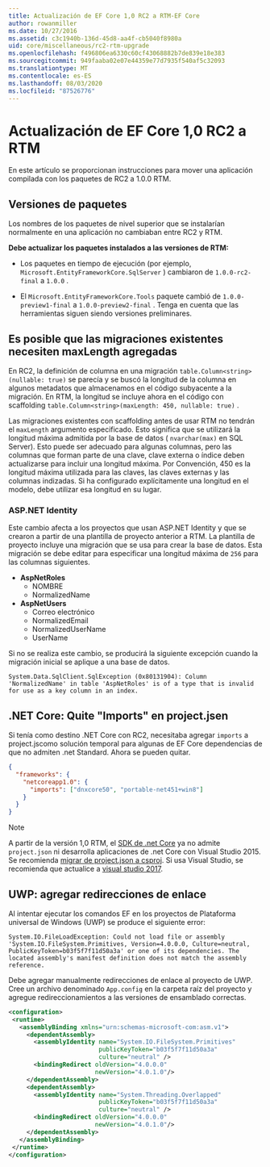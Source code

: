 ```yaml
---
title: Actualización de EF Core 1,0 RC2 a RTM-EF Core
author: rowanmiller
ms.date: 10/27/2016
ms.assetid: c3c1940b-136d-45d8-aa4f-cb5040f8980a
uid: core/miscellaneous/rc2-rtm-upgrade
ms.openlocfilehash: f496806ea6330c60cf43068882b7de839e18e383
ms.sourcegitcommit: 949faaba02e07e44359e77d7935f540af5c32093
ms.translationtype: MT
ms.contentlocale: es-ES
ms.lasthandoff: 08/03/2020
ms.locfileid: "87526776"
---
```

# <a name="upgrading-from-ef-core-10-rc2-to-rtm"></a>Actualización de EF Core 1,0 RC2 a RTM

En este artículo se proporcionan instrucciones para mover una aplicación compilada con los paquetes de RC2 a 1.0.0 RTM.

## <a name="package-versions"></a>Versiones de paquetes

Los nombres de los paquetes de nivel superior que se instalarían normalmente en una aplicación no cambiaban entre RC2 y RTM.

**Debe actualizar los paquetes instalados a las versiones de RTM:**

* Los paquetes en tiempo de ejecución (por ejemplo, `Microsoft.EntityFrameworkCore.SqlServer` ) cambiaron de `1.0.0-rc2-final` a `1.0.0` .

* El `Microsoft.EntityFrameworkCore.Tools` paquete cambió de `1.0.0-preview1-final` a `1.0.0-preview2-final` . Tenga en cuenta que las herramientas siguen siendo versiones preliminares.

## <a name="existing-migrations-may-need-maxlength-added"></a>Es posible que las migraciones existentes necesiten maxLength agregadas

En RC2, la definición de columna en una migración `table.Column<string>(nullable: true)` se parecía y se buscó la longitud de la columna en algunos metadatos que almacenamos en el código subyacente a la migración. En RTM, la longitud se incluye ahora en el código con scaffolding `table.Column<string>(maxLength: 450, nullable: true)` .

Las migraciones existentes con scaffolding antes de usar RTM no tendrán el `maxLength` argumento especificado. Esto significa que se utilizará la longitud máxima admitida por la base de datos ( `nvarchar(max)` en SQL Server). Esto puede ser adecuado para algunas columnas, pero las columnas que forman parte de una clave, clave externa o índice deben actualizarse para incluir una longitud máxima. Por Convención, 450 es la longitud máxima utilizada para las claves, las claves externas y las columnas indizadas. Si ha configurado explícitamente una longitud en el modelo, debe utilizar esa longitud en su lugar.

### <a name="aspnet-identity"></a>ASP.NET Identity

Este cambio afecta a los proyectos que usan ASP.NET Identity y que se crearon a partir de una plantilla de proyecto anterior a RTM. La plantilla de proyecto incluye una migración que se usa para crear la base de datos. Esta migración se debe editar para especificar una longitud máxima de `256` para las columnas siguientes.

* **AspNetRoles**
  * NOMBRE
  * NormalizedName
* **AspNetUsers**
  * Correo electrónico
  * NormalizedEmail
  * NormalizedUserName
  * UserName

Si no se realiza este cambio, se producirá la siguiente excepción cuando la migración inicial se aplique a una base de datos.

``` Console
System.Data.SqlClient.SqlException (0x80131904): Column 'NormalizedName' in table 'AspNetRoles' is of a type that is invalid for use as a key column in an index.
```

## <a name="net-core-remove-imports-in-projectjson"></a>.NET Core: Quite "Imports" en project.jsen

Si tenía como destino .NET Core con RC2, necesitaba agregar `imports` a project.jscomo solución temporal para algunas de EF Core dependencias de que no admiten .net Standard. Ahora se pueden quitar.

``` json
{
  "frameworks": {
    "netcoreapp1.0": {
      "imports": ["dnxcore50", "portable-net451+win8"]
    }
  }
}
```

> [!NOTE]  
> A partir de la versión 1,0 RTM, el [SDK de .net Core](https://www.microsoft.com/net/download/core) ya no admite `project.json` ni desarrolla aplicaciones de .net Core con Visual Studio 2015. Se recomienda [migrar de project.json a csproj](/dotnet/articles/core/migration/). Si usa Visual Studio, se recomienda que actualice a [visual studio 2017](https://www.visualstudio.com/downloads/).

## <a name="uwp-add-binding-redirects"></a>UWP: agregar redirecciones de enlace

Al intentar ejecutar los comandos EF en los proyectos de Plataforma universal de Windows (UWP) se produce el siguiente error:

```output
System.IO.FileLoadException: Could not load file or assembly 'System.IO.FileSystem.Primitives, Version=4.0.0.0, Culture=neutral, PublicKeyToken=b03f5f7f11d50a3a' or one of its dependencies. The located assembly's manifest definition does not match the assembly reference.
```

Debe agregar manualmente redirecciones de enlace al proyecto de UWP. Cree un archivo denominado `App.config` en la carpeta raíz del proyecto y agregue redireccionamientos a las versiones de ensamblado correctas.

```xml
<configuration>
 <runtime>
   <assemblyBinding xmlns="urn:schemas-microsoft-com:asm.v1">
     <dependentAssembly>
       <assemblyIdentity name="System.IO.FileSystem.Primitives"
                         publicKeyToken="b03f5f7f11d50a3a"
                         culture="neutral" />
       <bindingRedirect oldVersion="4.0.0.0"
                        newVersion="4.0.1.0"/>
     </dependentAssembly>
     <dependentAssembly>
       <assemblyIdentity name="System.Threading.Overlapped"
                         publicKeyToken="b03f5f7f11d50a3a"
                         culture="neutral" />
       <bindingRedirect oldVersion="4.0.0.0"
                        newVersion="4.0.1.0"/>
     </dependentAssembly>
   </assemblyBinding>
 </runtime>
</configuration>
```
